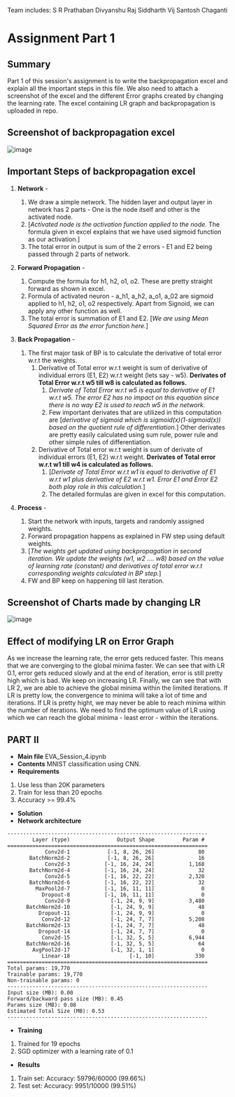 Team includes:
S R Prathaban
Divyanshu Raj
Siddharth Vij
Santosh Chaganti


# Assignment Part 1

## Summary
Part 1 of this session's assignment is to write the backpropagation excel and explain all the important steps in this file. We also need to attach a screenshot of the excel and the different Error graphs created by changing the learning rate. The excel containing LR graph and backpropagation is uploaded in repo.

## Screenshot of backpropagation excel
![image](https://user-images.githubusercontent.com/17743850/120006925-02383f00-bff7-11eb-974d-e4e8ca10dcee.png)

## Important Steps of backpropagation excel
1. **Network** - 
    1. We draw a simple network. The hidden layer and output layer in network has 2 parts - One is the node itself and other is the activated node. 
    2. [*Activated node is the activation function applied to the node.* The formula given in excel explains that we have used sigmoid function as our activation.]
    3. The total error in output is sum of the 2 errors - E1 and E2 being passed through 2 parts of network.
3. **Forward Propagation** -
    1. Compute the formula for h1, h2, o1, o2. These are pretty straight forward as shown in excel.
    2. Formula of activated neuron - a_h1, a_h2, a_o1, a_02 are sigmoid applied to h1, h2, o1, o2 respectively. Apart from Signoid, we can apply any other function as well.
    3. The total error is summation of E1 and E2. [*We are using Mean Squared Error as the error function here.*] 
4. **Back Propagation** -
    1. The first major task of BP is to calculate the derivative of total error w.r.t the weights.
        1. Derivative of Total error w.r.t weight is sum of derivative of individual errors (E1, E2) w.r.t weight (lets say - w5). **Derivates of Total Error w.r.t w5 till w8 is calculated as follows.**
            1. *Derivate of Total Error w.r.t w5  is equal to derivative of E1 w.r.t w5. The error E2 has no impact on this equation since there is no way E2 is used to reach w5 in the network.* 
            2. Few important derivates that are utilized in this computation are [*derivative of sigmoid which is sigmoid(x)(1-sigmoid(x)) based on the quotient rule of differentiation.*]  Other derivates are pretty easily calculated using sum rule, power rule and other simple rules of differentiation.
        2. Derivative of Total error w.r.t weight is sum of derivate of individual errors (E1, E2) w.r.t weight. **Derivates of Total error w.r.t w1 till w4 is calculated as follows.**
            1. [*Derivate of Total Error w.r.t w1 is equal to derivative of E1 w.r.t w1 plus derivative of E2 w.r.t w1. Error E1 and Error E2 both play role in this calculation.*]
            2. The detailed formulas are given in excel for this computation.
      
5. **Process** - 
    1. Start the network with inputs, targets and randomly assigned weights. 
    2. Forward propagation happens as explained in FW step using default weights. 
    3. [*The weights get updated using backpropagation in second iteration. We update the weights (w1, w2 .... w8) based on the value of learning rate (constant) and derivatives of total error w.r.t corresponding weights calculated in BP step.*]
    4. FW and BP keep on happening till last iteration.

## Screenshot of Charts made by changing LR
![image](https://user-images.githubusercontent.com/17743850/120014031-2d269100-bfff-11eb-893a-dda11fa2d3c6.png)

## Effect of modifying LR on Error Graph
As we increase the learning rate, the error gets reduced faster. This means that we are converging to the global minima faster. We can see that with LR 0.1, error gets reduced slowly and at the end of iteration, error is still pretty high which is bad. We keep on increasing LR. Finally, we can see that with LR 2, we are able to achieve the global minima within the limited iterations.
If LR is pretty low, the convergence to minima will take a lot of time and iterations. If LR is pretty hight, we may never be able to reach minima within the number of iterations. 
We need to find the optimum value of LR using which we can reach the global minima - least error - within the iterations.


## PART II
* **Main file** EVA_Session_4.ipynb
* **Contents** 
MNIST classification using CNN. 
* **Requirements** 
1. Use less than 20K parameters
1. Train for less than 20 epochs
1. Accuracy >= 99.4% 

* **Solution**
* **Network architecture**
```
----------------------------------------------------------------
        Layer (type)               Output Shape         Param #
================================================================
            Conv2d-1            [-1, 8, 26, 26]              80
       BatchNorm2d-2            [-1, 8, 26, 26]              16
            Conv2d-3           [-1, 16, 24, 24]           1,168
       BatchNorm2d-4           [-1, 16, 24, 24]              32
            Conv2d-5           [-1, 16, 22, 22]           2,320
       BatchNorm2d-6           [-1, 16, 22, 22]              32
         MaxPool2d-7           [-1, 16, 11, 11]               0
           Dropout-8           [-1, 16, 11, 11]               0
            Conv2d-9             [-1, 24, 9, 9]           3,480
      BatchNorm2d-10             [-1, 24, 9, 9]              48
          Dropout-11             [-1, 24, 9, 9]               0
           Conv2d-12             [-1, 24, 7, 7]           5,208
      BatchNorm2d-13             [-1, 24, 7, 7]              48
          Dropout-14             [-1, 24, 7, 7]               0
           Conv2d-15             [-1, 32, 5, 5]           6,944
      BatchNorm2d-16             [-1, 32, 5, 5]              64
        AvgPool2d-17             [-1, 32, 1, 1]               0
           Linear-18                   [-1, 10]             330
================================================================
Total params: 19,770
Trainable params: 19,770
Non-trainable params: 0
----------------------------------------------------------------
Input size (MB): 0.00
Forward/backward pass size (MB): 0.45
Params size (MB): 0.08
Estimated Total Size (MB): 0.53
----------------------------------------------------------------
```

* **Training**
1. Trained for 19 epochs
1. SGD optimizer with a learning rate of 0.1

* **Results**
1. Train set: Accuracy: 59796/60000 (99.66%)
2. Test set: Accuracy: 9951/10000 (99.51%)

